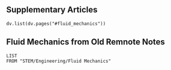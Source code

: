 ## Supplementary Articles
```dataviewjs
dv.list(dv.pages("#fluid_mechanics"))
```
## Fluid Mechanics from Old Remnote Notes
```dataview
LIST
FROM "STEM/Engineering/Fluid Mechanics"
```